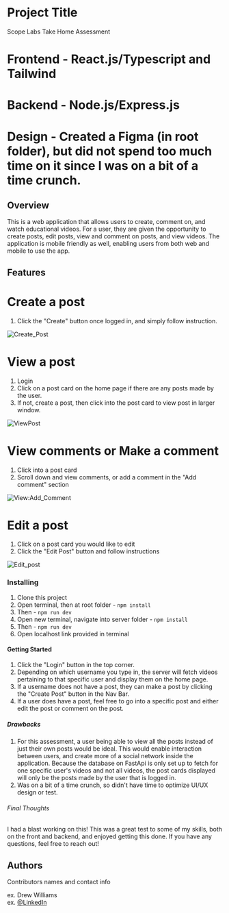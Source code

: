 # Project Title
Scope Labs Take Home Assessment

# Frontend - React.js/Typescript and Tailwind
# Backend - Node.js/Express.js 
# Design - Created a Figma (in root folder), but did not spend too much time on it since I was on a bit of a time crunch. 

## Overview

This is a web application that allows users to create, comment on, and watch educational videos. For a user, they are given the opportunity to create posts, edit posts, view and comment on posts, and view videos. The application is mobile friendly as well, enabling users from both web and mobile to use the app. 

## Features

# Create a post
1. Click the "Create" button once logged in, and simply follow instruction.

![Create_Post](https://github.com/avwilliams1995/ScopeLabs/assets/140551151/b8567483-c299-4e63-b41d-deb5e865c2bd)


# View a post
1. Login
2. Click on a post card on the home page if there are any posts made by the user.
3. If not, create a post, then click into the post card to view post in larger window.

![ViewPost](https://github.com/avwilliams1995/ScopeLabs/assets/140551151/ad4319e3-5efe-4aa5-a869-f895a69e8805)

# View comments or Make a comment
1. Click into a post card
2. Scroll down and view comments, or add a comment in the "Add comment" section

![View:Add_Comment](https://github.com/avwilliams1995/ScopeLabs/assets/140551151/4e70f847-30f7-42f8-80fe-b378c377ab62)

# Edit a post

1. Click on a post card you would like to edit
2. Click the "Edit Post" button and follow instructions

![Edit_post](https://github.com/avwilliams1995/ScopeLabs/assets/140551151/e6098fe8-3461-4e69-a2e7-e9132ec7f6d3)


### Installing

1. Clone this project
2. Open terminal, then at root folder - `npm install`
3. Then - `npm run dev`
4. Open new terminal, navigate into server folder -  `npm install`
5. Then - `npm run dev`
6. Open localhost link provided in terminal

#### Getting Started

1. Click the "Login" button in the top corner. 
2. Depending on which username you type in, the server will fetch videos pertaining to that specific user and display them on the home page. 
3. If a username does not have a post, they can make a post by clicking the "Create Post" button in the Nav Bar.
4. If a user does have a post, feel free to go into a specific post and either edit the post or comment on the post. 

##### Drawbacks

1. For this assessment, a user being able to view all the posts instead of just their own posts would be ideal. This would enable interaction between users, and create more of a social network inside the application. Because the database on FastApi is only set up to fetch for one specific user's videos and not all videos, the post cards displayed will only be the posts made by the user that is logged in. 
2. Was on a bit of a time crunch, so didn't have time to optimize UI/UX design or test.


###### Final Thoughts

I had a blast working on this! This was a great test to some of my skills, both on the front and backend, and enjoyed getting this done. If you have any questions, feel free to reach out!


## Authors

Contributors names and contact info

ex. Drew Williams  
ex. [@LinkedIn](https://www.linkedin.com/in/andrew-vaughan-williams/)

